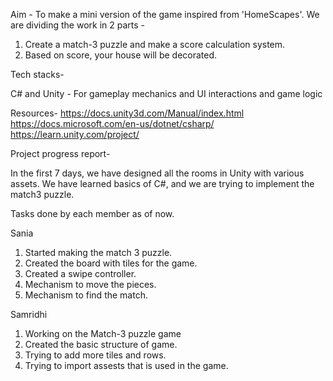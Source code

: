 Aim -
To make a mini version of the game inspired from 'HomeScapes'.
We are dividing the work in 2 parts -
1. Create a match-3 puzzle and make a score calculation system.
2. Based on score, your house will be decorated. 

Tech stacks-
 
C# and Unity - For gameplay mechanics and UI interactions and
game logic


Resources-
https://docs.unity3d.com/Manual/index.html 
https://docs.microsoft.com/en-us/dotnet/csharp/
https://learn.unity.com/project/

Project progress report-

In the first 7 days, we have designed all the rooms in Unity with various assets.
We have learned basics of C#, and we are trying to implement the match3 puzzle.

Tasks done by each member as of now.

Sania
1. Started making the match 3 puzzle.
2. Created the board with tiles for the game.
3. Created a swipe controller.
4. Mechanism to move the pieces.
5. Mechanism to find the match.


Samridhi
1. Working on the Match-3 puzzle game
2. Created the basic structure of game.
3. Trying to add more tiles and rows.
4. Trying to import assests that is used in the game.


